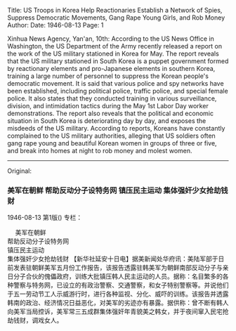 Title: US Troops in Korea Help Reactionaries Establish a Network of Spies, Suppress Democratic Movements, Gang Rape Young Girls, and Rob Money
Author:
Date: 1946-08-13
Page: 1

Xinhua News Agency, Yan'an, 10th: According to the US News Office in Washington, the US Department of the Army recently released a report on the work of the US military stationed in Korea for May. The report reveals that the US military stationed in South Korea is a puppet government formed by reactionary elements and pro-Japanese elements in southern Korea, training a large number of personnel to suppress the Korean people's democratic movement. It is said that various police and spy networks have been established, including political police, traffic police, and special female police. It also states that they conducted training in various surveillance, division, and intimidation tactics during the May 1st Labor Day worker demonstrations. The report also reveals that the political and economic situation in South Korea is deteriorating day by day, and exposes the misdeeds of the US military. According to reports, Koreans have constantly complained to the US military authorities, alleging that US soldiers often gang rape young and beautiful Korean women in groups of three or five, and break into homes at night to rob money and molest women.



<hr /> 

Original: 


### 美军在朝鲜  帮助反动分子设特务网  镇压民主运动  集体强奸少女抢劫钱财

1946-08-13
第1版()
专栏：

　  美军在朝鲜  
    帮助反动分子设特务网  
    镇压民主运动           
    集体强奸少女抢劫钱财
    【新华社延安十日电】据美新闻处华府讯：美陆军部于日前发表驻朝鲜美军五月份工作报告，该报告透露驻韩美军为朝鲜南部反动分子与亲日分子合伙的傀儡政府，训练大批镇压韩人民主运动的人员。据称：名目繁多的各种警察与特务网，已设立的有政治警察、交通警察，和女子特别警察等。并说他们于五一劳动节工人示威游行时，进行各种监视、分化、威吓的训练。该报告并透露韩南的政治、经济情况日益恶化，对美军的劣迹亦有暴露。据供称：曾不断有韩人向美军当局控诉，美军常三五成群集体强奸年青貌美之韩女，并于夜间窜入民宅抢劫钱财，调戏女人。
